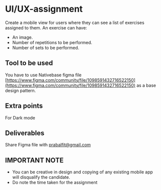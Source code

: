 # UI/UX-assignment

Create a mobile view for users where they can see a list of exercises assigned to them.
An exercise can have:

- An image.
- Number of repetitions to be performed.
- Number of sets to be performed.

## Tool to be used

You have to use Nativebase figma file [https://www.figma.com/community/file/1098591432716522150](https://www.figma.com/community/file/1098591432716522150) as a base design pattern.

## Extra points

For Dark mode

## Deliverables

Share Figma file with prabalfit@gmail.com

## IMPORTANT NOTE

- You can be creative in design and copying of any existing mobile app will disqualify the candidate.
- Do note the time taken for the assignment
